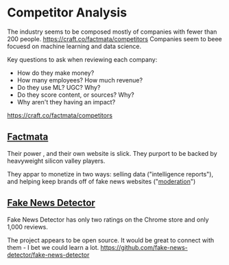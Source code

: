 # Competitor Analysis
The industry seems to be composed mostly of companies with fewer than 200 people.
https://craft.co/factmata/competitors
Companies seem to beee focuesd on machine learning and data science.

Key questions to ask when reviewing each company:
- How do they make money?
- How many employees? How much revenue?
- Do they use ML? UGC? Why?
- Do they score content, or sources? Why?
- Why aren't they having an impact?

https://craft.co/factmata/competitors

## [Factmata](https://factmata.com)
Their power [](), and their own website is slick. They purport to be backed by heavyweight silicon valley players. 

They appar to monetize in two ways: selling data ("intelligence reports"), and helping keep brands off of fake news websites ("[moderation](https://factmata.com/moderation.html)")


## [Fake News Detector](https://chrome.google.com/webstore/detail/fake-news-detector/alomdfnfpbaagehmdokilpbjcjhacabk?hl=en)
Fake News Detector has only two ratings on the Chrome store and only 1,000 reviews.

The project appears to be open source. It would be great to connect with them - I bet we could learn a lot.
https://github.com/fake-news-detector/fake-news-detector

